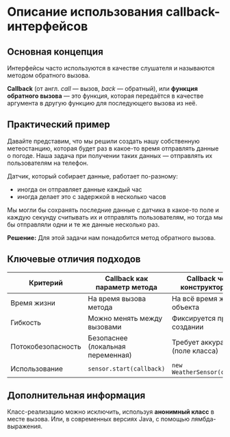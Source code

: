 # Описание использования callback-интерфейсов

## Основная концепция

Интерфейсы часто используются в качестве слушателя и называются методом обратного вызова. 

**Callback** (от англ. *call* — вызов, *back* — обратный), или **функция обратного вызова** — это функция, которая передаётся в качестве аргумента в другую функцию для последующего вызова из неё.

## Практический пример

Давайте представим, что мы решили создать нашу собственную метеостанцию, которая будет раз в какое-то время отправлять данные о погоде. Наша задача при получении таких данных — отправлять их пользователям на телефон.

Датчик, который собирает данные, работает по-разному:
- иногда он отправляет данные каждый час
- иногда делает это с задержкой в несколько часов

Мы могли бы сохранять последние данные с датчика в какое-то поле и каждую секунду считывать их и отправлять пользователям, но тогда мы бы отправляли одни и те же данные несколько раз.

**Решение:** Для этой задачи нам понадобится метод обратного вызова.

## Ключевые отличия подходов

| Критерий             | Callback как параметр метода       | Callback через конструктор/поле |
|----------------------|-----------------------------------|---------------------------------|
| Время жизни          | На время вызова метода            | На всё время жизни объекта      |
| Гибкость             | Можно менять между вызовами       | Фиксируется при создании        |
| Потокобезопасность   | Безопаснее (локальная переменная) | Требует аккуратности (поле класса) |
| Использование        | `sensor.start(callback)`          | `new WeatherSensor(callback)`   |

## Дополнительная информация

Класс-реализацию можно исключить, используя **анонимный класс** в месте вызова.
Или, в современных версиях Java, с помощью лямбда-выражения.
